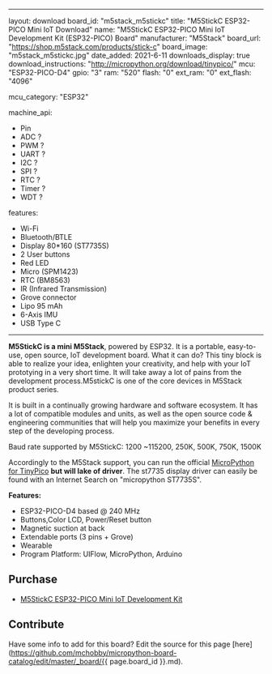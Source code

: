 
---
layout: download
board_id: "m5stack_m5stickc"
title: "M5StickC ESP32-PICO Mini IoT Download"
name: "M5StickC ESP32-PICO Mini IoT Development Kit (ESP32-PICO) Board"
manufacturer: "M5Stack"
board_url: "https://shop.m5stack.com/products/stick-c"
board_image: "m5stack_m5stickc.jpg"
date_added: 2021-6-11
downloads_display: true
download_instructions: "http://micropython.org/download/tinypico/"
mcu: "ESP32-PICO-D4"
gpio: "3"
ram: "520"
flash: "0"
ext_ram: "0"
ext_flash: "4096"

mcu_category: "ESP32"

machine_api:
  - Pin
  - ADC ?
  - PWM ?
  - UART ?
  - I2C ?
  - SPI ?
  - RTC ?
  - Timer ?
  - WDT ?

features:
  - Wi-Fi
  - Bluetooth/BTLE
  - Display 80*160 (ST7735S)
  - 2 User buttons
  - Red LED
  - Micro (SPM1423)
  - RTC (BM8563)
  - IR (Infrared Transmission)
  - Grove connector
  - Lipo 95 mAh
  - 6-Axis IMU
  - USB Type C
---

**M5StickC is a mini M5Stack**, powered by ESP32. It is a portable, easy-to-use, open source, IoT development board. What it can do? This tiny block is able to realize your idea, enlighten your creativity, and help with your IoT prototying in a very short time. It will take away a lot of pains from the development process.M5stickC is one of the core devices in M5Stack product series.

It is built in a continually growing hardware and software ecosystem. It has a lot of compatible modules and units, as well as the open source code & engineering communities that will help you maximize your benefits in every step of the developing process.


Baud rate supported by M5StickC: 1200 ~115200, 250K, 500K, 750K, 1500K


Accordingly to the M5Stack support, you can run the official [MicroPython for TinyPico](http://micropython.org/download/tinypico/) **but will lake of driver**. The st7735 display driver can easily be found with an Internet Search on "micropython ST7735S".


**Features:**
* ESP32-PICO-D4 based @ 240 MHz
* Buttons,Color LCD, Power/Reset button
* Magnetic suction at back
* Extendable ports (3 pins + Grove)
* Wearable
* Program Platform: UIFlow, MicroPython, Arduino


## Purchase
* [M5StickC ESP32-PICO Mini IoT Development Kit](https://shop.m5stack.com/products/stick-c)

## Contribute

Have some info to add for this board? Edit the source for this page [here](https://github.com/mchobby/micropython-board-catalog/edit/master/_board/{{ page.board_id }}.md).
